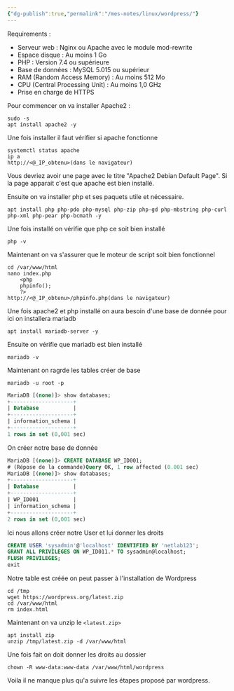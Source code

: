 ```yaml
---
{"dg-publish":true,"permalink":"/mes-notes/linux/wordpress/"}
---
```


Requirements :
-   Serveur web : Nginx ou Apache avec le module mod-rewrite
-   Espace disque : Au moins 1 Go
-   PHP : Version 7.4 ou supérieure
-   Base de données : MySQL 5.015 ou supérieur
-   RAM (Random Access Memory) : Au moins 512 Mo
-   CPU (Central Processing Unit) : Au moins 1,0 GHz
-   Prise en charge de HTTPS

Pour commencer on va installer Apache2 :
```Shell
sudo -s
apt install apache2 -y 
```

Une fois installer il faut vérifier si apache fonctionne 
```Shell
systemctl status apache
ip a 
http://<@_IP_obtenu>(dans le navigateur)
```
Vous devriez avoir une page avec le titre "Apache2 Debian Default Page". Si la page apparait c'est que apache est bien installé.

Ensuite on va installer php et ses paquets utile et nécessaire.
```Shell
apt install php php-pdo php-mysql php-zip php-gd php-mbstring php-curl php-xml php-pear php-bcmath -y 
```
Une fois installé on vérifie que php ce soit bien installé
```Shell
php -v
```
Maintenant on va s'assurer que le moteur de script soit bien fonctionnel 
```Shell
cd /var/www/html
nano index.php
	<php
	phpinfo();
	?>
http://<@_IP_obtenu>/phpinfo.php(dans le navigateur)
```

Une fois apache2 et php installé on aura besoin d'une base de donnée pour ici on installera mariadb
```Shell
apt install mariadb-server -y
```
Ensuite on vérifie que mariadb est bien installé
```Shell
mariadb -v
```
Maintenant on ragrde les tables créer de base
```Shell
mariadb -u root -p
```
```SQL
MariaDB [(none)]> show databases;
+--------------------+
| Database           |
+--------------------+
| information_schema |
+--------------------+
1 rows in set (0,001 sec)
```
On créer notre base de donnée
```SQL
MariaDB [(none)]> CREATE DATABASE WP_ID001;
# (Répose de la commande)Query OK, 1 row affected (0.001 sec)
MariaDB [(none)]> show databases;
+--------------------+
| Database           |
+--------------------+
| WP_ID001           |
| information_schema |
+--------------------+
2 rows in set (0,001 sec)
```
Ici nous allons créer notre User et lui donner les droits
```SQL
CREATE USER 'sysadmin'@'localhost' IDENTIFIED BY 'netlab123';
GRANT ALL PRIVILEGES ON WP_ID011.* TO sysadmin@localhost;
FLUSH PRIVILEGES;
exit
```
Notre table est créée on peut passer à l'installation de Wordpress
```Shell
cd /tmp
wget https://wordpress.org/latest.zip
cd /var/www/html
rm index.html
```
Maintenant on va unzip le `<latest.zip>` 
```Shell
apt install zip
unzip /tmp/latest.zip -d /var/www/html
```
Une fois fait on doit donner les droits au dossier
```Shell
chown -R www-data:www-data /var/www/html/wordpress
```
Voila il ne manque plus qu'a suivre les étapes proposé par wordpress.